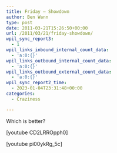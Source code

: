 ```yaml
---
title: Friday – Showdown
author: Ben Wann
type: post
date: 2011-03-21T15:26:50+00:00
url: /2011/03/21/friday-showdown/
wpil_sync_report3:
  - 1
wpil_links_inbound_internal_count_data:
  - 'a:0:{}'
wpil_links_outbound_internal_count_data:
  - 'a:0:{}'
wpil_links_outbound_external_count_data:
  - 'a:0:{}'
wpil_sync_report2_time:
  - 2023-01-04T23:31:48+00:00
categories:
  - Craziness

---
```

Which is better?

[youtube CD2LRROpph0]

[youtube pi00ykRg_5c]